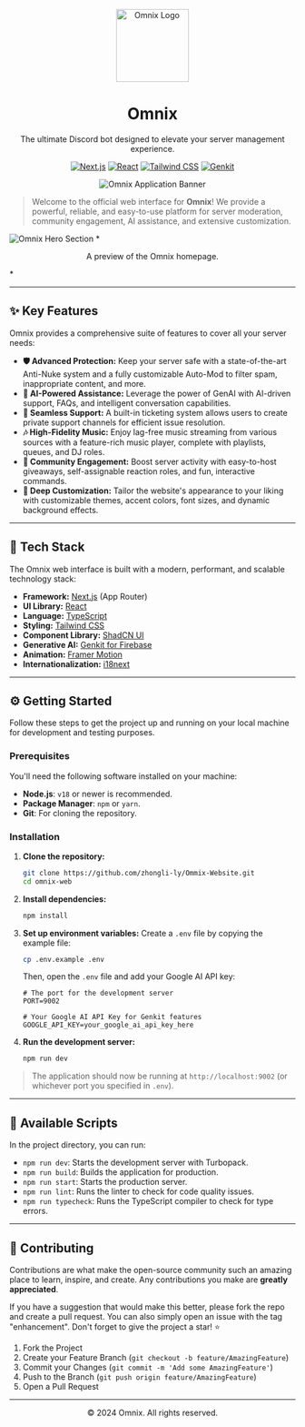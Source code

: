 <p align="center">
  <img src="https://cdn.discordapp.com/banners/1208464388948893796/86277edd5ef29a626b8c6a7538142336.png?size=512" alt="Omnix Logo" width="128" height="128" data-ai-hint="bot logo">
</p>

<h1 align="center">Omnix</h1>

<p align="center">The ultimate Discord bot designed to elevate your server management experience.</p>

<p align="center">
  <a href="https://nextjs.org/" target="_blank" rel="noopener noreferrer"><img alt="Next.js" src="https://img.shields.io/badge/Next.js-000000?style=for-the-badge&logo=nextdotjs&logoColor=white"></a>
  <a href="https://reactjs.org/" target="_blank" rel="noopener noreferrer"><img alt="React" src="https://img.shields.io/badge/React-20232A?style=for-the-badge&logo=react&logoColor=61DAFB"></a>
  <a href="https://tailwindcss.com/" target="_blank" rel="noopener noreferrer"><img alt="Tailwind CSS" src="https://img.shields.io/badge/Tailwind_CSS-38B2AC?style=for-the-badge&logo=tailwind-css&logoColor=white"></a>
  <a href="https://firebase.google.com/docs/genkit" target="_blank" rel="noopener noreferrer"><img alt="Genkit" src="https://img.shields.io/badge/Genkit-4285F4?style=for-the-badge&logo=google&logoColor=white"></a>
</p>

<p align="center">
  <img src="https://placehold.co/800x250.png" alt="Omnix Application Banner" data-ai-hint="application banner">
</p>

> Welcome to the official web interface for **Omnix**! We provide a powerful, reliable, and easy-to-use platform for server moderation, community engagement, AI assistance, and extensive customization.

<img src="https://placehold.co/1200x600.png" alt="Omnix Hero Section" data-ai-hint="website homepage" />
*<p align="center">A preview of the Omnix homepage.</p>*

---

## ✨ Key Features

Omnix provides a comprehensive suite of features to cover all your server needs:

-   **🛡️ Advanced Protection:** Keep your server safe with a state-of-the-art Anti-Nuke system and a fully customizable Auto-Mod to filter spam, inappropriate content, and more.
-   **🤖 AI-Powered Assistance:** Leverage the power of GenAI with AI-driven support, FAQs, and intelligent conversation capabilities.
-   **🎫 Seamless Support:** A built-in ticketing system allows users to create private support channels for efficient issue resolution.
-   **🎶 High-Fidelity Music:** Enjoy lag-free music streaming from various sources with a feature-rich music player, complete with playlists, queues, and DJ roles.
-   **🎉 Community Engagement:** Boost server activity with easy-to-host giveaways, self-assignable reaction roles, and fun, interactive commands.
-   **🎨 Deep Customization:** Tailor the website's appearance to your liking with customizable themes, accent colors, font sizes, and dynamic background effects.

---

## 🚀 Tech Stack

The Omnix web interface is built with a modern, performant, and scalable technology stack:

-   **Framework:** [Next.js](https://nextjs.org/) (App Router)
-   **UI Library:** [React](https://reactjs.org/)
-   **Language:** [TypeScript](https://www.typescriptlang.org/)
-   **Styling:** [Tailwind CSS](https://tailwindcss.com/)
-   **Component Library:** [ShadCN UI](https://ui.shadcn.com/)
-   **Generative AI:** [Genkit for Firebase](https://firebase.google.com/docs/genkit)
-   **Animation:** [Framer Motion](https://www.framer.com/motion/)
-   **Internationalization:** [i18next](https://www.i18next.com/)

---

## ⚙️ Getting Started

Follow these steps to get the project up and running on your local machine for development and testing purposes.

### Prerequisites

You'll need the following software installed on your machine:

-   **Node.js**: `v18` or newer is recommended.
-   **Package Manager**: `npm` or `yarn`.
-   **Git**: For cloning the repository.

### Installation

1.  **Clone the repository:**
    ```bash
    git clone https://github.com/zhongli-ly/Ommix-Website.git
    cd omnix-web
    ```

2.  **Install dependencies:**
    ```bash
    npm install
    ```

3.  **Set up environment variables:**
    Create a `.env` file by copying the example file:
    ```bash
    cp .env.example .env
    ```
    Then, open the `.env` file and add your Google AI API key:
    ```env
    # The port for the development server
    PORT=9002

    # Your Google AI API Key for Genkit features
    GOOGLE_API_KEY=your_google_ai_api_key_here
    ```

4.  **Run the development server:**
    ```bash
    npm run dev
    ```

> The application should now be running at `http://localhost:9002` (or whichever port you specified in `.env`).

---

## 📜 Available Scripts

In the project directory, you can run:

-   `npm run dev`: Starts the development server with Turbopack.
-   `npm run build`: Builds the application for production.
-   `npm run start`: Starts the production server.
-   `npm run lint`: Runs the linter to check for code quality issues.
-   `npm run typecheck`: Runs the TypeScript compiler to check for type errors.

---

## 🤝 Contributing

Contributions are what make the open-source community such an amazing place to learn, inspire, and create. Any contributions you make are **greatly appreciated**.

If you have a suggestion that would make this better, please fork the repo and create a pull request. You can also simply open an issue with the tag "enhancement".
Don't forget to give the project a star! ⭐

1.  Fork the Project
2.  Create your Feature Branch (`git checkout -b feature/AmazingFeature`)
3.  Commit your Changes (`git commit -m 'Add some AmazingFeature'`)
4.  Push to the Branch (`git push origin feature/AmazingFeature`)
5.  Open a Pull Request

---

<p align="center">
  &copy; 2024 Omnix. All rights reserved.
</p>

